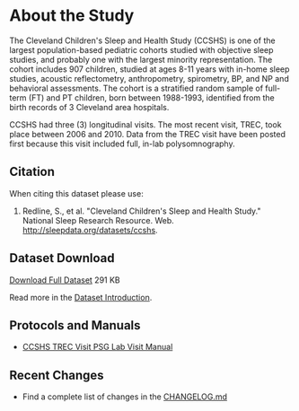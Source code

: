 # About the Study

The Cleveland Children's Sleep and Health Study (CCSHS) is one of the largest population-based pediatric cohorts studied with objective sleep studies, and probably one with the largest minority representation. The cohort includes 907 children, studied at ages 8-11 years with in-home sleep studies, acoustic reflectometry, anthropometry, spirometry, BP, and NP and behavioral assessments. The cohort is a stratified random sample of full-term (FT) and PT children, born between 1988-1993, identified from the birth records of 3 Cleveland area hospitals.

CCSHS had three (3) longitudinal visits. The most recent visit, TREC, took place between 2006 and 2010. Data from the TREC visit have been posted first because this visit included full, in-lab polysomnography.

## Citation

When citing this dataset please use:

1. Redline, S., et al. "Cleveland Children's Sleep and Health Study." National Sleep Research Resource. Web. http://sleepdata.org/datasets/ccshs.

## Dataset Download

<a href=":files_path:/datasets" class="btn btn-success btn-lg">Download Full Dataset</a> 291 KB

Read more in the [Dataset Introduction](:pages_path:/dataset-introduction.md).

## Protocols and Manuals

- [CCSHS TREC Visit PSG Lab Visit Manual](:files_path:/documentation?f=CCSHS_TREC_Visit_PSG_Lab_Visit_Manual.pdf)

## Recent Changes

- Find a complete list of changes in the [CHANGELOG.md](:pages_path:/CHANGELOG.md)
